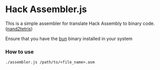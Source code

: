 # Hack Assembler.js

This is a simple assembler for translate Hack Assembly to binary code. ([nand2tetris](https://www.nand2tetris.org/))

Ensure that you have the [bun](https://bun.sh/) binary installed in your system

### How to use

```shell
./assembler.js /path/to/<file_name>.asm
```
